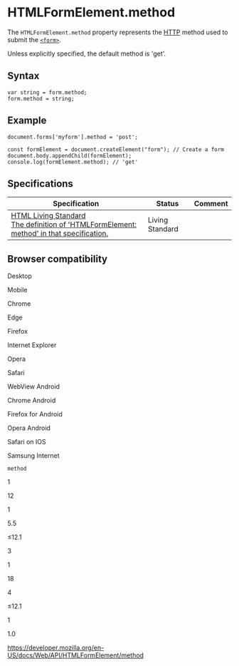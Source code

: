# HTMLFormElement.method

The `HTMLFormElement.method` property represents the [HTTP](https://developer.mozilla.org/en-US/docs/Glossary/HTTP) method used to submit the [`<form>`](https://developer.mozilla.org/en-US/docs/Web/HTML/Element/form).

Unless explicitly specified, the default method is 'get'.

## Syntax

    var string = form.method;
    form.method = string;

## Example

    document.forms['myform'].method = 'post';

    const formElement = document.createElement("form"); // Create a form
    document.body.appendChild(formElement);
    console.log(formElement.method); // 'get'

## Specifications

<table><thead><tr class="header"><th>Specification</th><th>Status</th><th>Comment</th></tr></thead><tbody><tr class="odd"><td><a href="https://html.spec.whatwg.org/multipage/#dom-fs-method">HTML Living Standard<br />
<span class="small">The definition of 'HTMLFormElement: method' in that specification.</span></a></td><td><span class="spec-living">Living Standard</span></td><td></td></tr></tbody></table>

## Browser compatibility

Desktop

Mobile

Chrome

Edge

Firefox

Internet Explorer

Opera

Safari

WebView Android

Chrome Android

Firefox for Android

Opera Android

Safari on IOS

Samsung Internet

`method`

1

12

1

5.5

≤12.1

3

1

18

4

≤12.1

1

1.0

<a href="https://developer.mozilla.org/en-US/docs/Web/API/HTMLFormElement/method" class="_attribution-link">https://developer.mozilla.org/en-US/docs/Web/API/HTMLFormElement/method</a>
